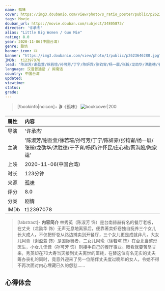 ```yaml
---
name: 孤味
cover: https://img3.doubanio.com/view/photo/s_ratio_poster/public/p2623646280.jpg
tags: Movie
douban_url: https://movie.douban.com/subject/34805873/
director: '许承杰'
alias: "Little Big Women / Guo Mie"
rating: 8.0
year: 2020-11-06(中国台湾)
genre: 剧情
banner_icon: 🎞
banner: "https://img3.doubanio.com/view/photo/1/public/p2623646280.jpg"
IMDb:  t12397078
lead: '陈淑芳/谢盈萱/徐若瑄/孙可芳/丁宁/陈妍霏/张钧甯/杨一展/张翰/龙劭华/洪胜德/于子育/杨闵/许怀民/庄心瑜/蔡海殷/陈家逵' 
language: 汉语普通话 / 闽南话 
country: 中国台湾 
updated: 
viewtime:
status: 
grade: 
---
```

> [!bookinfo|noicon]+ 🎬《孤味》
> ![bookcover|200](https://img3.doubanio.com/view/photo/s_ratio_poster/public/p2623646280.jpg)
>
| 属性 | 内容                                       |
|:---- |:------------------------------------------ |
| 导演 | '许承杰'                         |
| 主演 | '陈淑芳/谢盈萱/徐若瑄/孙可芳/丁宁/陈妍霏/张钧甯/杨一展/张翰/龙劭华/洪胜德/于子育/杨闵/许怀民/庄心瑜/蔡海殷/陈家逵'                             |
| 上映 | 2020-11-06(中国台湾)                             |
| 时长 | 123分钟                   |
| 来源 | [孤味](https://movie.douban.com/subject/34805873/) |
| 评分 | 8.0                           |
| 分类 | 剧情                            |
| IMDb | t12397078                             | 

> [!abstract]- **内容简介**
>  林秀英（陈淑芳 饰）是台南赫赫有名的餐厅老板，在丈夫（龙劭华 饰）无声无息地离家后，便靠著卖虾卷独自抚养三个女儿长大成人，不仅把虾卷从路边摊卖到开餐厅，三个女儿更是成就非凡，大女儿阿青（谢盈萱 饰）是国际舞者，二女儿阿瑜（徐若瑄 饰）在台北当整形医生，小女儿佳佳（孙可芳 饰）则接手自己的餐厅事业。眼看就要苦尽甘来，秀英却在70大寿当天接到丈夫离世的噩耗，在替这位有名无实的丈夫筹办丧礼的同时，竟意外迎来了另一位陪伴丈夫度过晚年的女人，令她不得不再次面对内心埋藏已久的怨怼……
>  
## 心得体会
